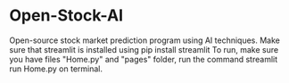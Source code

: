 # Open-Stock-AI
Open-source stock market prediction program using AI techniques.
Make sure that streamlit is installed using 
pip install streamlit
To run, make sure you have files "Home.py" and "pages" folder, run the command
streamlit run Home.py
on terminal.
